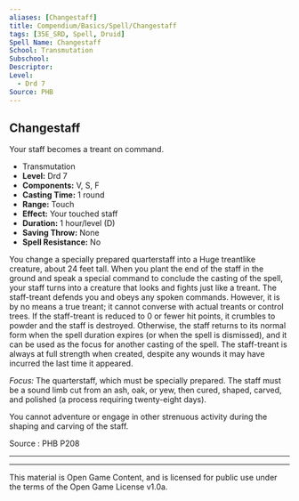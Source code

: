 ```yaml
---
aliases: [Changestaff]
title: Compendium/Basics/Spell/Changestaff
tags: [35E_SRD, Spell, Druid]
Spell Name: Changestaff
School: Transmutation
Subschool: 
Descriptor: 
Level:
  - Drd 7
Source: PHB
---
```



## Changestaff

Your staff becomes a treant on command.

*   Transmutation
*   **Level:** Drd 7
*   **Components:** V, S, F
*   **Casting Time:** 1 round
*   **Range:** Touch
*   **Effect:** Your touched staff
*   **Duration:** 1 hour/level (D)
*   **Saving Throw:** None
*   **Spell Resistance:** No

<p>You change a specially prepared quarterstaff into a Huge treantlike creature, about 24 feet tall. When you plant the end of the staff in the ground and speak a special command to conclude the casting of the spell, your staff turns into a creature that looks and fights just like a treant. The staff-treant defends you and obeys any spoken commands. However, it is by no means a true treant; it cannot converse with actual treants or control trees. If the staff-treant is reduced to 0 or fewer hit points, it crumbles to powder and the staff is destroyed. Otherwise, the staff returns to its normal form when the spell duration expires (or when the spell is dismissed), and it can be used as the focus for another casting of the spell. The staff-treant is always at full strength when created, despite any wounds it may have incurred the last time it appeared.</p><p><i>Focus:</i> The quarterstaff, which must be specially prepared. The staff must be a sound limb cut from an ash, oak, or yew, then cured, shaped, carved, and polished (a process requiring twenty-eight days).</p><p>You cannot adventure or engage in other strenuous activity during the shaping and carving of the staff.</p>

Source : PHB P208

---

---

This material is Open Game Content, and is licensed for public use under
the terms of the Open Game License v1.0a.
